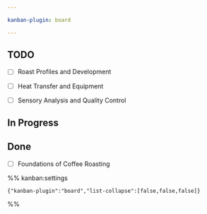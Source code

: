 ```yaml
---

kanban-plugin: board

---
```


## TODO

- [ ] Roast Profiles and Development
- [ ] Heat Transfer and Equipment
- [ ] Sensory Analysis and Quality Control


## In Progress



## Done

- [ ] Foundations of Coffee Roasting




%% kanban:settings
```
{"kanban-plugin":"board","list-collapse":[false,false,false]}
```
%%
